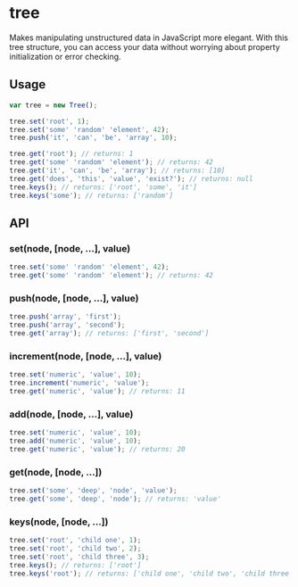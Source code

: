 # tree

Makes manipulating unstructured data in JavaScript more elegant. 
With this tree structure, you can access your data without worrying about property initialization or error checking. 

## Usage
```javascript
var tree = new Tree();

tree.set('root', 1);
tree.set('some' 'random' 'element', 42);
tree.push('it', 'can', 'be', 'array', 10);

tree.get('root'); // returns: 1
tree.get('some' 'random' 'element'); // returns: 42
tree.get('it', 'can', 'be', 'array'); // returns: [10]
tree.get('does', 'this', 'value', 'exist?'); // returns: null
tree.keys(); // returns: ['root', 'some', 'it']
tree.keys('some'); // returns: ['random']

```
## API

### set(node, [node, ...], value)
```javascript
tree.set('some' 'random' 'element', 42);
tree.get('some' 'random' 'element'); // returns: 42
```
### push(node, [node, ...], value)
```javascript
tree.push('array', 'first');
tree.push('array', 'second');
tree.get('array'); // returns: ['first', 'second']
```
### increment(node, [node, ...], value)
```javascript
tree.set('numeric', 'value', 10);
tree.increment('numeric', 'value');
tree.get('numeric', 'value'); // returns: 11
```
### add(node, [node, ...], value)
```javascript
tree.set('numeric', 'value', 10);
tree.add('numeric', 'value', 10);
tree.get('numeric', 'value'); // returns: 20
```
### get(node, [node, ...])
```javascript
tree.set('some', 'deep', 'node', 'value');
tree.get('some', 'deep', 'node'); // returns: 'value'
```
### keys(node, [node, ...])
```javascript
tree.set('root', 'child one', 1);
tree.set('root', 'child two', 2);
tree.set('root', 'child three', 3);
tree.keys(); // returns: ['root']
tree.keys('root'); // returns: ['child one', 'child two', 'child three']
```
